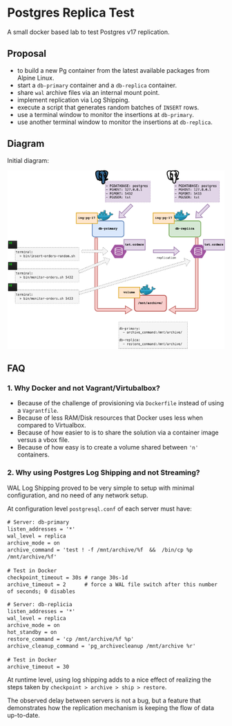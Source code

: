 # Postgres Replica Test

A small docker based lab to test Postgres v17 replication.


## Proposal

- to build a new Pg container from the latest available packages from Alpine Linux.
- start a `db-primary` container and a `db-replica` container.
- share `wal` archive files via an internal mount point.
- implement replication via Log Shipping.
- execute a script that generates random batches of `INSERT` rows.
- use a terminal window to monitor the insertions at `db-primary`.
- use another terminal window to monitor the insertions at `db-replica`.


## Diagram

Initial diagram:

![Postgres Replica Test](docs/pg-replica-test.1.png)


## FAQ

### 1. Why Docker and not Vagrant/Virtubalbox?

* Because of the challenge of provisioning via `Dockerfile` instead of using a `Vagrantfile`.
* Because of less RAM/Disk resources that Docker uses less when compared to Virtualbox.
* Because of how easier to is to share the solution via a container image versus a vbox file.
* Because of how easy is to create a volume shared between `'n'` containers.


### 2. Why using Postgres Log Shipping and not Streaming?

WAL Log Shipping proved to be very simple to setup with minimal configuration, and no need of any network setup.

At configuration level `postgresql.conf` of each server must have:

```
# Server: db-primary
listen_addresses = '*'
wal_level = replica
archive_mode = on
archive_command = 'test ! -f /mnt/archive/%f  &&  /bin/cp %p /mnt/archive/%f'

# Test in Docker
checkpoint_timeout = 30s # range 30s-1d
archive_timeout = 2      # force a WAL file switch after this number of seconds; 0 disables
```
```
# Server: db-replicia
listen_addresses = '*'
wal_level = replica
archive_mode = on
hot_standby = on
restore_command = 'cp /mnt/archive/%f %p'
archive_cleanup_command = 'pg_archivecleanup /mnt/archive %r'

# Test in Docker
archive_timeout = 30
```

At runtime level, using log shipping adds to a nice effect of realizing the steps taken by `checkpoint > archive > ship > restore`.

The observed delay between servers is not a bug, but a feature that demonstrates how the replication mechanism is keeping the flow of data up-to-date.


